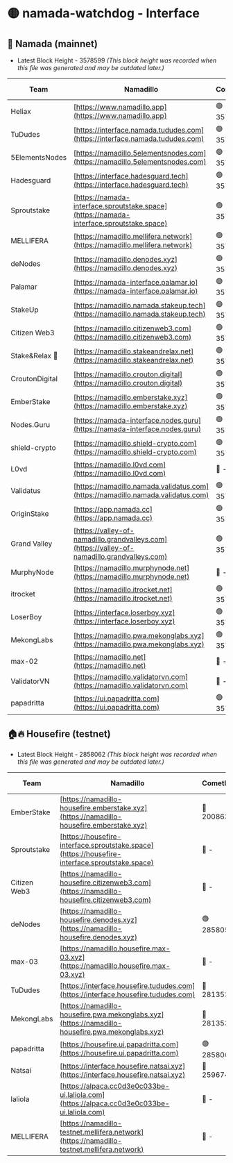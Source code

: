# 🟡 namada-watchdog - Interface

## 🚀 Namada (mainnet)
- Latest Block Height - 3578599 *(This block height was recorded when this file was generated and may be outdated later.)*

| Team | Namadillo | CometBFT | Indexer | MASP Indexer |
|-|-|-|-|-|
| Heliax | [https://www.namadillo.app](https://www.namadillo.app) | 🟢 3578580 | 🟢 3578580 | 🟢 3578580 |
| TuDudes | [https://interface.namada.tududes.com](https://interface.namada.tududes.com) | 🟢 3578581 | 🟢 3578580 | 🟢 3578580 |
| 5ElementsNodes | [https://namadillo.5elementsnodes.com](https://namadillo.5elementsnodes.com) | 🟢 3578581 | 🟢 3578581 | 🟢 3578581 |
| Hadesguard | [https://interface.hadesguard.tech](https://interface.hadesguard.tech) | 🟢 3578581 | 🟢 3578581 | 🟢 3578581 |
| Sproutstake | [https://namada-interface.sproutstake.space](https://namada-interface.sproutstake.space) | 🟢 3578582 | 🟢 3578582 | 🟢 3578582 |
| MELLIFERA | [https://namadillo.mellifera.network](https://namadillo.mellifera.network) | 🟢 3578583 | 🟢 3578583 | 🟢 3578582 |
| deNodes | [https://namadillo.denodes.xyz](https://namadillo.denodes.xyz) | 🟢 3578583 | 🟢 3578583 | 🟢 3578583 |
| Palamar | [https://namada-interface.palamar.io](https://namada-interface.palamar.io) | 🟢 3578584 | 🟢 3578584 | 🟢 3578584 |
| StakeUp | [https://namadillo.namada.stakeup.tech](https://namadillo.namada.stakeup.tech) | 🟢 3578585 | 🟢 3578584 | 🟢 3578584 |
| Citizen Web3 | [https://namadillo.citizenweb3.com](https://namadillo.citizenweb3.com) | 🟢 3578585 | 🟢 3578585 | 🟢 3578585 |
| Stake&Relax 🦥 | [https://namadillo.stakeandrelax.net](https://namadillo.stakeandrelax.net) | 🟢 3578586 | 🟢 3578586 | 🟢 3578586 |
| CroutonDigital | [https://namadillo.crouton.digital](https://namadillo.crouton.digital) | 🟢 3578586 | 🟢 3578586 | 🟢 3578586 |
| EmberStake | [https://namadillo.emberstake.xyz](https://namadillo.emberstake.xyz) | 🟢 3578587 | 🟢 3578587 | 🟢 3578586 |
| Nodes.Guru | [https://namada-interface.nodes.guru](https://namada-interface.nodes.guru) | 🟢 3578587 | 🟢 3578587 | 🟢 3578587 |
| shield-crypto | [https://namadillo.shield-crypto.com](https://namadillo.shield-crypto.com) | 🟢 3578588 | 🟢 3578587 | 🟢 3578587 |
| L0vd | [https://namadillo.l0vd.com](https://namadillo.l0vd.com) | 🔴 - | 🔴 - | 🔴 - |
| Validatus | [https://namadillo.namada.validatus.com](https://namadillo.namada.validatus.com) | 🟢 3578590 | 🟢 3578590 | 🟢 3578590 |
| OriginStake | [https://app.namada.cc](https://app.namada.cc) | 🟢 3578591 | 🟢 3578591 | 🟢 3578591 |
| Grand Valley | [https://valley-of-namadillo.grandvalleys.com](https://valley-of-namadillo.grandvalleys.com) | 🟢 3578591 | 🟢 3578591 | 🟢 3578591 |
| MurphyNode | [https://namadillo.murphynode.net](https://namadillo.murphynode.net) | 🔴 - | 🔴 - | 🔴 - |
| itrocket | [https://namadillo.itrocket.net](https://namadillo.itrocket.net) | 🟢 3578593 | 🟢 3578593 | 🟢 3578593 |
| LoserBoy | [https://interface.loserboy.xyz](https://interface.loserboy.xyz) | 🟢 3578594 | 🟢 3578594 | 🟢 3578594 |
| MekongLabs | [https://namadillo.pwa.mekonglabs.xyz](https://namadillo.pwa.mekonglabs.xyz) | 🟢 3578594 | 🟢 3578594 | 🟢 3578594 |
| max-02 | [https://namadillo.net](https://namadillo.net) | 🔴 - | 🔴 - | 🔴 - |
| ValidatorVN | [https://namadillo.validatorvn.com](https://namadillo.validatorvn.com) | 🔴 - | 🔴 - | 🔴 - |
| papadritta | [https://ui.papadritta.com](https://ui.papadritta.com) | 🟢 3578599 | 🟢 3578599 | 🟢 3578598 |

## 🏠🔥 Housefire (testnet)
- Latest Block Height - 2858062 *(This block height was recorded when this file was generated and may be outdated later.)*

| Team | Namadillo | CometBFT | Indexer | MASP Indexer |
|-|-|-|-|-|
| EmberStake | [https://namadillo-housefire.emberstake.xyz](https://namadillo-housefire.emberstake.xyz) | 🔴 2008636 | 🔴 - | 🔴 - |
| Sproutstake | [https://housefire-interface.sproutstake.space](https://housefire-interface.sproutstake.space) | 🔴 - | 🔴 - | 🔴 - |
| Citizen Web3 | [https://namadillo-housefire.citizenweb3.com](https://namadillo-housefire.citizenweb3.com) | 🔴 - | 🔴 - | 🔴 - |
| deNodes | [https://namadillo-housefire.denodes.xyz](https://namadillo-housefire.denodes.xyz) | 🟢 2858052 | 🟢 2858052 | 🟢 2858052 |
| max-03 | [https://namadillo.housefire.max-03.xyz](https://namadillo.housefire.max-03.xyz) | 🔴 - | 🔴 - | 🔴 - |
| TuDudes | [https://interface.housefire.tududes.com](https://interface.housefire.tududes.com) | 🔴 2813534 | 🔴 2778001 | 🔴 2813534 |
| MekongLabs | [https://namadillo-housefire.pwa.mekonglabs.xyz](https://namadillo-housefire.pwa.mekonglabs.xyz) | 🔴 2813534 | 🔴 2778001 | 🔴 2813534 |
| papadritta | [https://housefire.ui.papadritta.com](https://housefire.ui.papadritta.com) | 🟢 2858062 | 🟢 2858061 | 🟢 2858061 |
| Natsai | [https://interface.housefire.natsai.xyz](https://interface.housefire.natsai.xyz) | 🔴 2596741 | 🔴 2596741 | 🔴 2596741 |
| laliola | [https://alpaca.cc0d3e0c033be-ui.laliola.com](https://alpaca.cc0d3e0c033be-ui.laliola.com) | 🔴 - | 🔴 - | 🔴 - |
| MELLIFERA | [https://namadillo-testnet.mellifera.network](https://namadillo-testnet.mellifera.network) | 🔴 - | 🔴 2778001 | 🔴 2607259 |


